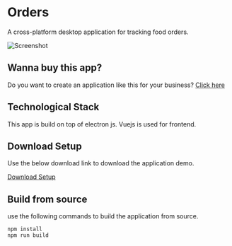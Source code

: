 # Orders

A cross-platform desktop application for tracking food orders.

![Screenshot](https://github.com/ghostjson/orders/raw/master/resources/Screenshot.png)

## Wanna buy this app?

Do you want to create an application like this for your business?
[Click here](https://www.fiverr.com/imakhil/develop-online-food-ordering-cross-platform-mobile-app)

## Technological Stack

This app is build on top of electron js. Vuejs is used for frontend.

## Download Setup

Use the below download link to download the application demo.

[Download Setup](https://github.com/ghostjson/orders/raw/master/build/Orders%20Setup%201.0.0.exe)

## Build from source

use the following commands to build the application from source.

```
npm install
npm run build
```
